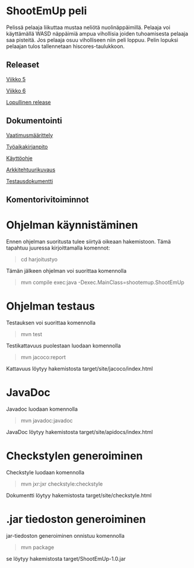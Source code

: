 # ShootEmUp peli
Pelissä pelaaja liikuttaa mustaa neliötä nuolinäppäimillä. Pelaaja voi käyttämällä WASD näppäimiä ampua vihollisia  joiden tuhoamisesta pelaaja saa pisteitä. Jos pelaaja osuu viholliseen niin peli loppuu. Pelin lopuksi pelaajan tulos tallennetaan hiscores-taulukkoon. 

## Releaset
[Viikko 5](https://github.com/jupste/otm-harjoitustyo/releases/tag/viikko5)

[Viikko 6](https://github.com/jupste/otm-harjoitustyo/releases/tag/viikko6)

[Lopullinen release](https://github.com/jupste/otm-harjoitustyo/releases/tag/viikko6)
## Dokumentointi

[Vaatimusmäärittely](https://github.com/jupste/otm-harjoitustyo/blob/master/dokumentointi/vaatimusmaarittely.md)

[Työaikakirjanpito](https://github.com/jupste/otm-harjoitustyo/blob/master/dokumentointi/tyoaika.md)

[Käyttöohje](https://github.com/jupste/otm-harjoitustyo/blob/master/dokumentointi/kayttoohje.md)

[Arkkitehtuurikuvaus](https://github.com/jupste/otm-harjoitustyo/blob/master/dokumentointi/arkkitehtuurikuvaus.md)

[Testausdokumentti](https://github.com/jupste/otm-harjoitustyo/blob/master/dokumentointi/testausdokumentti.md)

## Komentorivitoiminnot

# Ohjelman käynnistäminen
Ennen ohjelman suoritusta tulee siirtyä oikeaan hakemistoon. Tämä tapahtuu juuressa kirjoittamalla komennot:
> cd harjoitustyo


Tämän jälkeen ohjelman voi suorittaa komennolla 
> mvn compile exec:java -Dexec.MainClass=shootemup.ShootEmUp

# Ohjelman testaus

Testauksen voi suorittaa komennolla
> mvn test

Testikattavuus puolestaan luodaan komennolla
> mvn jacoco:report

Kattavuus löytyy hakemistosta target/site/jacoco/index.html

# JavaDoc
Javadoc luodaan komennolla 
> mvn javadoc:javadoc

JavaDoc löytyy hakemistosta target/site/apidocs/index.html

# Checkstylen generoiminen

Checkstyle luodaan komennolla 
> mvn jxr:jxr checkstyle:checkstyle

Dokumentti löytyy hakemistosta target/site/checkstyle.html

# .jar tiedoston generoiminen

jar-tiedoston generoiminen onnistuu komennolla
> mvn package

se löytyy hakemistosta target/ShootEmUp-1.0.jar